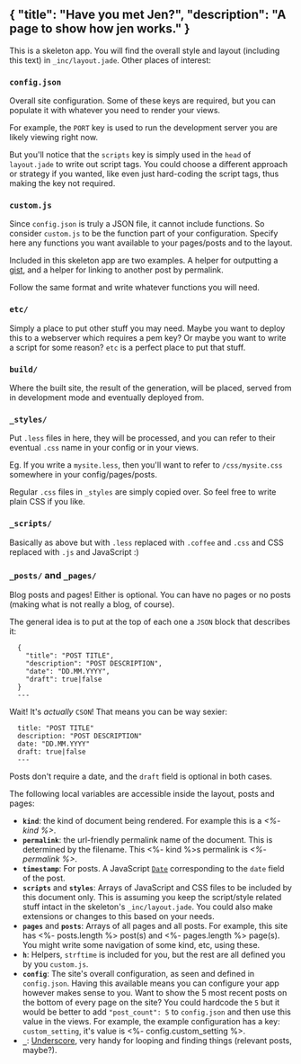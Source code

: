 {
  "title": "Have you met Jen?",
  "description": "A page to show how jen works."
}
---
This is a skeleton app. You will find the overall
style and layout (including this text) in
`_inc/layout.jade`. Other places of
interest:


### `config.json`

Overall site configuration. Some of these keys
are required, but you can populate it with
whatever you need to render your views.

For example, the `PORT` key is used to run the
development server you are likely viewing right now.

But you'll notice that the `scripts`
key is simply used in the `head` of
`layout.jade` to write out script tags.
You could choose a different approach or strategy
if you wanted, like even just hard-coding the
script tags, thus making the key not required.


### `custom.js`

Since `config.json` is truly a JSON file,
it cannot include functions. So consider `custom.js`
to be the function part of your configuration. Specify
here any functions you want available to your pages/posts
and to the layout.

Included in this skeleton app are two examples. A helper
for outputting a [gist](https://gist.github.com),
and a helper for linking to another post by permalink.

Follow the same format and write whatever functions you
will need.


### `etc/`

Simply a place to put other stuff you may need.
Maybe you want to deploy this to a webserver which
requires a pem key? Or maybe you want to write a
script for some reason? `etc` is a
perfect place to put that stuff.


### `build/`

Where the built site, the result of the generation,
will be placed, served from in development mode
and eventually deployed from.


### `_styles/`

Put `.less` files in here, they will be processed,
and you can refer to their eventual `.css` name
in your config or in your views.

Eg. If you write a `mysite.less`, then you'll want to
refer to `/css/mysite.css` somewhere in your config/pages/posts.

Regular `.css` files in `_styles` are simply copied over.
So feel free to write plain CSS if you like.


### `_scripts/`

Basically as above but with `.less` replaced with `.coffee`
and `.css` and CSS replaced with `.js` and JavaScript :)


### `_posts/` and `_pages/`

Blog posts and pages! Either is optional. You can have no
pages or no posts (making what is not really a blog, of course).

The general idea is to put at the top of each one a
`JSON` block that describes it:

      {
        "title": "POST TITLE",
        "description": "POST DESCRIPTION",
        "date": "DD.MM.YYYY",
        "draft": true|false
      }
      ---

Wait! It's _actually_ `CSON`! That means you can be way sexier:

      title: "POST TITLE"
      description: "POST DESCRIPTION"
      date: "DD.MM.YYYY"
      draft: true|false
      ---

Posts don't require a date, and the `draft` field is optional
in both cases.

The following local variables are accessible inside the layout,
posts and pages:

- **`kind`**: the kind of document being rendered. For example
  this is a _<%- kind %>_.
- **`permalink`**: the url-friendly permalink name of the document.
  This is determined by the filename. This <%- kind %>s permalink
  is _<%- permalink %>_.
- **`timestamp`**: For posts. A JavaScript
  [`Date`](https://developer.mozilla.org/en/JavaScript/Reference/Global_Objects/Date)
  corresponding to the `date` field of the post.
- **`scripts`** and **`styles`**: Arrays of JavaScript and CSS
  files to be included by this document only. This is assuming
  you keep the script/style related stuff intact in the skeleton's
  `_inc/layout.jade`. You could also make extensions or changes to
  this based on your needs.
- **`pages`** and **`posts`**: Arrays of all pages and all posts.
  For example, this site has <%- posts.length %> post(s) and
  <%- pages.length %> page(s). You might write some navigation of some
  kind, etc, using these.
- **`h`**: Helpers, `strftime` is included for you, but the rest
  are all defined you by you `custom.js`.
- **`config`**: The site's overall configuration, as seen and
  defined in `config.json`. Having this available means you can
  configure your app however makes sense to you. Want to show
  the 5 most recent posts on the bottom of every page on the site?
  You could hardcode the `5` but it would be better to add
  `"post_count": 5` to `config.json` and then use this value
  in the views. For example, the example configuration has a key:
  `custom_setting`, it's value is <%- config.custom_setting %>.
- **`_`**: [Underscore](http://documentcloud.github.com/underscore/),
  very handy for looping and finding things (relevant posts, maybe?).

